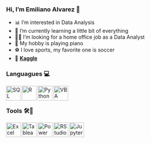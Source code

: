 ### Hi, I’m Emiliano Alvarez 👋

- 📊 I’m interested in Data Analysis 
- 🌱 I’m currently learning a little bit of everything
- 👨‍💻 I’m looking for a home office job as a Data Analyst
- 🎹 My hobby is playing piano 
- ⚽ I love sports, my favorite one is soccer
- 🦆 [**Kaggle**](https://www.kaggle.com/emilianoalvz/code)

### Languagues 💻 

[<img title="SQL" align="left" src="https://c0.klipartz.com/pngpicture/170/924/gratis-png-base-de-datos-de-microsoft-sql-server-sql-microsoft-azure-sql.png" height=40 >][sql]
[<img title="R" align="left" src="https://www.pngitem.com/pimgs/m/31-311948_programming-icon-png-lenguaje-de-programacion-r-transparent.png" height=40 >][r]
[<img title="Python" align="left" src="https://upload.wikimedia.org/wikipedia/commons/thumb/c/c3/Python-logo-notext.svg/2048px-Python-logo-notext.svg.png" height=40 >][python]
[<img title="VBA Excel Macros" align="left" src="https://cdn3.iconfinder.com/data/icons/flat-design-spreadsheet-set-5/24/macros-vba-512.png" height=40 >][vba]
<br />
<br />

[sql]:      https://github.com/emilianoalvz/portfolio_projects/tree/main/SQL     
[r]:        https://github.com/emilianoalvz/portfolio_projects/tree/main/R     
[python]:   https://github.com/emilianoalvz/portfolio_projects/tree/main/Python   
[vba]:      https://github.com/emilianoalvz/portfolio_projects/tree/main/Excel   



### Tools 🛠📐  

<a href="https://github.com/emilianoalvz/portfolio_projects/tree/main/Excel"><img title="Excel" align="left" src="https://upload.wikimedia.org/wikipedia/commons/thumb/7/73/Microsoft_Excel_2013-2019_logo.svg/2086px-Microsoft_Excel_2013-2019_logo.svg.png" height=40 >
<a href="https://github.com/emilianoalvz/portfolio_projects/tree/main/Tableau"><img title="Tableau" align="left" src="https://www.tableau.com/sites/default/files/pages/tableaulogo_highres.png" height=40 >
<a href="https://github.com/emilianoalvz/portfolio_projects/tree/main/Power%20BI"><img title="Power BI" align="left" src="https://www.makesoft.es/wp-content/uploads/2015/10/Microsoft_Power_BI.jpg" height=40 >
<a href="https://github.com/emilianoalvz/portfolio_projects/tree/main/R"><img title="RStudio" align="left" src="https://upload.wikimedia.org/wikipedia/commons/thumb/d/d0/RStudio_logo_flat.svg/1280px-RStudio_logo_flat.svg.png" height=40 >
<a href="https://github.com/emilianoalvz/portfolio_projects/tree/main/Python"><img title="Jupyter Notebooks" align="left" src="https://encrypted-tbn0.gstatic.com/images?q=tbn:ANd9GcSHsrMBFObU2zSYRgI8eT1JbmohXVfiNZYqPqZ7Df0pM2VOaYL8UTfHNrgeRI9fV49-aWs&usqp=CAU" height=40 >





<!---
emilianoalvz/emilianoalvz is a ✨ special ✨ repository because its `README.md` (this file) appears on your GitHub profile.
You can click the Preview link to take a look at your changes.
--->

<!---
[excel]  :  https://github.com/emilianoalvz/portfolio_projects/tree/main/Excel  
[tableau]:  https://github.com/emilianoalvz/portfolio_projects/tree/main/Tableau  
[powerbi]:  https://github.com/emilianoalvz/portfolio_projects/tree/main/Power%20BI  
[rstudio]:  https://github.com/emilianoalvz/portfolio_projects/tree/main/R  
[jupyter]:  https://github.com/emilianoalvz/portfolio_projects/tree/main/Python  
--->
